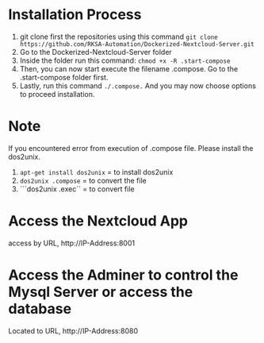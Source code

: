 # Installation Process

1. git clone first the repositories using this command ```git clone https://github.com/RKSA-Automation/Dockerized-Nextcloud-Server.git```
2. Go to the Dockerized-Nextcloud-Server folder
3. Inside the folder run this command: ```chmod +x -R .start-compose```
4. Then, you can now start execute the filename .compose. Go to the .start-compose folder first.
5. Lastly, run this command ```./.compose.``` And you may now choose options to proceed installation.

# Note

If you encountered error from execution of .compose file. Please install the dos2unix.

1. ```apt-get install dos2unix``` = to install dos2unix
2. ```dos2unix .compose``` = to convert the file
3. ```dos2unix .exec`` = to convert file

# Access the Nextcloud App
access by URL, http://IP-Address:8001

# Access the Adminer to control the Mysql Server or access the database
Located to URL, http://IP-Address:8080
